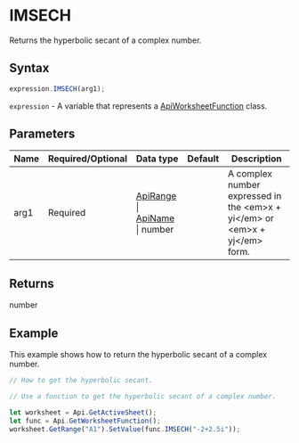 # IMSECH

Returns the hyperbolic secant of a complex number.

## Syntax

```javascript
expression.IMSECH(arg1);
```

`expression` - A variable that represents a [ApiWorksheetFunction](../ApiWorksheetFunction.md) class.

## Parameters

| **Name** | **Required/Optional** | **Data type** | **Default** | **Description** |
| ------------- | ------------- | ------------- | ------------- | ------------- |
| arg1 | Required | [ApiRange](../../ApiRange/ApiRange.md) \| [ApiName](../../ApiName/ApiName.md) \| number |  | A complex number expressed in the &lt;em&gt;x + yi&lt;/em&gt; or &lt;em&gt;x + yj&lt;/em&gt; form. |

## Returns

number

## Example

This example shows how to return the hyperbolic secant of a complex number.

```javascript editor-xlsx
// How to get the hyperbolic secant.

// Use a function to get the hyperbolic secant of a complex number.

let worksheet = Api.GetActiveSheet();
let func = Api.GetWorksheetFunction();
worksheet.GetRange("A1").SetValue(func.IMSECH("-2+2.5i"));
```
